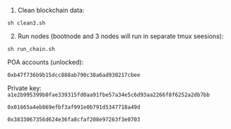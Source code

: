 1. Clean blockchain data:

`sh clean3.sh`

2. Run nodes (bootnode and 3 nodes will run in separate tmux seesions):

`sh run_chain.sh`


POA accounts (unlocked):

`0xb47f736b9b15dcc888ab790c38a6ad930217cbee`

Private key: 
`a1e2b995399b0fae339315fd0aa91fbe57a34e5c6d93aa2266f8f6252a2db7bb`


`0x01665a4eb869efbf3af991e0b791d5347718a49d`

`0x3833067356d624e36fa8cfaf208e97263f3e0703`
